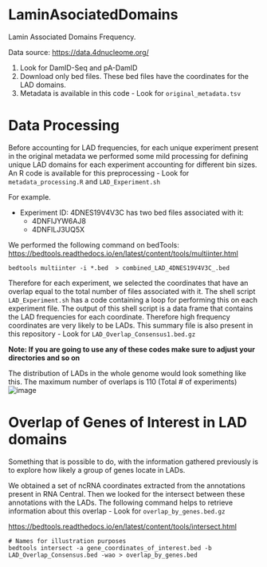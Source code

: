 # LaminAsociatedDomains

Lamin Associated Domains Frequency.

Data source: https://data.4dnucleome.org/

1. Look for DamID-Seq and pA-DamID
2. Download only bed files. These bed files have the coordinates for the LAD domains.
3. Metadata is available in this code - Look for `original_metadata.tsv`

# Data Processing
Before accounting for LAD frequencies, for each unique experiment present in the original metadata we performed some mild processing for defining unique LAD domains for each experiment accounting for different bin sizes. An R code is available for this preprocessing - Look for `metadata_processing.R` and `LAD_Experiment.sh`

For example.
- Experiment ID: 4DNES19V4V3C has two bed files associated with it:
   - 4DNFIJYW6AJ8
   - 4DNFILJ3UQ5X

We performed the following command on bedTools:
https://bedtools.readthedocs.io/en/latest/content/tools/multiinter.html

```
bedtools multiinter -i *.bed  > combined_LAD_4DNES19V4V3C_.bed
```

Therefore for each experiment, we selected the coordinates that have an overlap equal to the total number of files associated with it. The shell script `LAD_Experiment.sh` has a code containing a loop for performing this on each experiment file. The output of this shell script is a data frame that contains the LAD frequencies for each coordinate. Therefore high frequency coordinates are very likely to be LADs. This summary file is also present in this repository - Look for `LAD_Overlap_Consensus1.bed.gz`

**Note: If you are going to use any of these codes make sure to adjust your directories and so on**

The distribution of LADs in the whole genome would look something like this. The maximum number of overlaps is 110 (Total # of experiments)
![image](https://github.com/VanBortleLab/LaminAsociatedDomains/assets/124115449/677ab9fc-6f8d-430e-bf1c-ed00b68f2bf9)

# Overlap of Genes of Interest in LAD domains

Something that is possible to do, with the information gathered previously is to explore how likely a group of genes locate in LADs.

We obtained a set of ncRNA coordinates extracted from the annotations present in RNA Central. Then we looked for the intersect between these annotations with the LADs. The following command helps to retrieve information about this overlap - Look for `overlap_by_genes.bed.gz`

 https://bedtools.readthedocs.io/en/latest/content/tools/intersect.html
 
```
# Names for illustration purposes
bedtools intersect -a gene_coordinates_of_interest.bed -b LAD_Overlap_Consensus.bed -wao > overlap_by_genes.bed 
``` 
